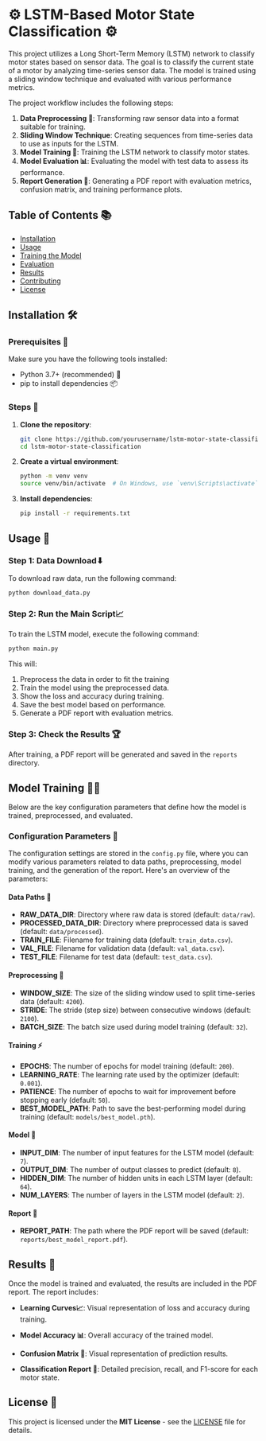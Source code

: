 # ⚙️ LSTM-Based Motor State Classification ⚙️
This project utilizes a Long Short-Term Memory (LSTM) network to classify motor states based on sensor data. The goal is to classify the current state of a motor by analyzing time-series sensor data. The model is trained using a sliding window technique and evaluated with various performance metrics.

The project workflow includes the following steps:

1. **Data Preprocessing 🧹**: Transforming raw sensor data into a format suitable for training.
2. **Sliding Window Technique**: Creating sequences from time-series data to use as inputs for the LSTM.
3. **Model Training 🤖**: Training the LSTM network to classify motor states.
4. **Model Evaluation 📊**: Evaluating the model with test data to assess its performance.
5. **Report Generation 📄**: Generating a PDF report with evaluation metrics, confusion matrix, and training performance plots.
  
## Table of Contents 📚

- [Installation](#installation)
- [Usage](#usage)
- [Training the Model](#training-the-model)
- [Evaluation](#evaluation)
- [Results](#results)
- [Contributing](#contributing)
- [License](#license)

## Installation 🛠️

### Prerequisites 🔑

Make sure you have the following tools installed:

- Python 3.7+ (recommended) 🐍
- pip to install dependencies 📦

### Steps 🔽

1. **Clone the repository**:
    ```bash
    git clone https://github.com/yourusername/lstm-motor-state-classification.git
    cd lstm-motor-state-classification
    ```

2. **Create a virtual environment**:
    ```bash
    python -m venv venv
    source venv/bin/activate  # On Windows, use `venv\Scripts\activate`
    ```

3. **Install dependencies**:
    ```bash
    pip install -r requirements.txt
    ```

## Usage 🚀

### Step 1: Data Download⬇

To download raw data, run the following command:

```bash
python download_data.py
```
### Step 2: Run the Main Script📈

To train the LSTM model, execute the following command:

```bash
python main.py
```
This will:

1. Preprocess the data in order to fit the training
2. Train the model using the preprocessed data.
3. Show the loss and accuracy during training.
4. Save the best model based on performance.
5. Generate a PDF report with evaluation metrics.

### Step 3: Check the Results 🏆
After training, a PDF report will be generated and saved in the `reports` directory. 

## Model Training 🏋️‍♂️
Below are the key configuration parameters that define how the model is trained, preprocessed, and evaluated.

### Configuration Parameters 🔧

The configuration settings are stored in the `config.py` file, where you can modify various parameters related to data paths, preprocessing, model training, and the generation of the report. Here's an overview of the parameters:

#### Data Paths 📂
- **RAW_DATA_DIR**: Directory where raw data is stored (default: `data/raw`).
- **PROCESSED_DATA_DIR**: Directory where preprocessed data is saved (default: `data/processed`).
- **TRAIN_FILE**: Filename for training data (default: `train_data.csv`).
- **VAL_FILE**: Filename for validation data (default: `val_data.csv`).
- **TEST_FILE**: Filename for test data (default: `test_data.csv`).

#### Preprocessing 🔄
- **WINDOW_SIZE**: The size of the sliding window used to split time-series data (default: `4200`).
- **STRIDE**: The stride (step size) between consecutive windows (default: `2100`).
- **BATCH_SIZE**: The batch size used during model training (default: `32`).

#### Training ⚡
- **EPOCHS**: The number of epochs for model training (default: `200`).
- **LEARNING_RATE**: The learning rate used by the optimizer (default: `0.001`).
- **PATIENCE**: The number of epochs to wait for improvement before stopping early (default: `50`).
- **BEST_MODEL_PATH**: Path to save the best-performing model during training (default: `models/best_model.pth`).

#### Model 🧠
- **INPUT_DIM**: The number of input features for the LSTM model (default: `7`).
- **OUTPUT_DIM**: The number of output classes to predict (default: `8`).
- **HIDDEN_DIM**: The number of hidden units in each LSTM layer (default: `64`).
- **NUM_LAYERS**: The number of layers in the LSTM model (default: `2`).

#### Report 📄
- **REPORT_PATH**: The path where the PDF report will be saved (default: `reports/best_model_report.pdf`).

## Results 📑
Once the model is trained and evaluated, the results are included in the PDF report. The report includes:

* **Learning Curves📈**: Visual representation of loss and accuracy during training.

* **Model Accuracy 📊**: Overall accuracy of the trained model.

* **Confusion Matrix 🔴**: Visual representation of prediction results.

* **Classification Report 📝**: Detailed precision, recall, and F1-score for each motor state.

## License 📄

This project is licensed under the **MIT License** - see the [LICENSE](LICENSE) file for details.
